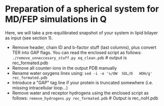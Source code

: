 # Preparation of a spherical system for MD/FEP simulations in Q

Here, we will take a pre-equilibrated snapshot of your system in lipid bilayer as input (see section 1).

- Remove header, chain ID and b-factor stuff (last columns), plus convert TER into GAP flags. You can read the enclosed script as follows:
```./remove_unneccesary_stuff.py eq_clean.pdb``` # output is rec_formated.pdb
- Remove all counter-ions in the output PDB manually
- Rename water oxygens lines using:
```sed -i -e 's/OW  SOL/O   HOH/g' rec_formated.pdb```
- Introduce a "GAP" tag line if your protein is truncated somewhere (i.e. missing intracellular loop...)
- Remove water and receptor hydrogens using the enclosed script as follows:
```remove_hydrogens.py rec_formated.pdb``` # Output is rec_noH.pdb

